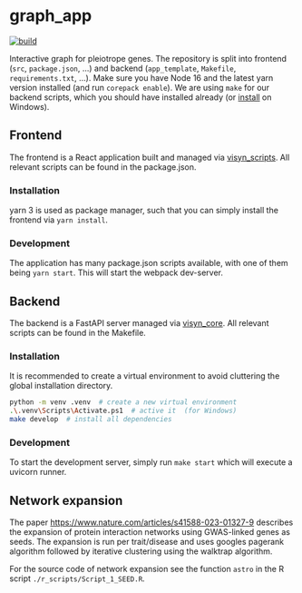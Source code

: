 # graph_app
[![build](https://github.com/datavisyn/app_template/actions/workflows/build.yml/badge.svg)](https://github.com/datavisyn/app_template/actions/workflows/build.yml)

Interactive graph for pleiotrope genes. The repository is split into frontend (`src`, `package.json`, ...) and backend (`app_template`, `Makefile`, `requirements.txt`, ...). Make sure you have Node 16 and the latest yarn version installed (and run `corepack enable`). We are using `make` for our backend scripts, which you should have installed already (or [install](https://gnuwin32.sourceforge.net/packages/make.htm) on Windows).

## Frontend

The frontend is a React application built and managed via [visyn_scripts](https://github.com/datavisyn/visyn_scripts). All relevant scripts can be found in the package.json.

### Installation

yarn 3 is used as package manager, such that you can simply install the frontend via `yarn install`.

### Development

The application has many package.json scripts available, with one of them being `yarn start`. This will start the webpack dev-server.

## Backend

The backend is a FastAPI server managed via [visyn_core](https://github.com/datavisyn/visyn_core). All relevant scripts can be found in the Makefile.

### Installation

It is recommended to create a virtual environment to avoid cluttering the global installation directory.

```bash
python -m venv .venv  # create a new virtual environment
.\.venv\Scripts\Activate.ps1  # active it  (for Windows)
make develop  # install all dependencies
```

### Development

To start the development server, simply run `make start` which will execute a uvicorn runner.

## Network expansion
The paper https://www.nature.com/articles/s41588-023-01327-9 describes the expansion of protein interaction networks using GWAS-linked
genes as seeds. The expansion is run per trait/disease and uses googles pagerank algorithm followed by iterative clustering using the walktrap algorithm.

For the source code of network expansion see the function `astro` in the R script `./r_scripts/Script_1_SEED.R`.


